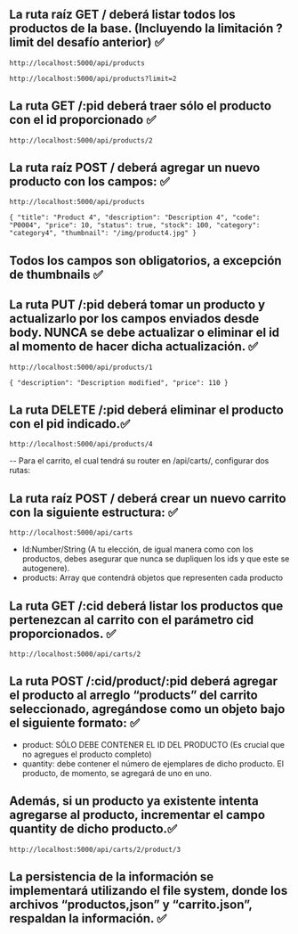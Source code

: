 ## La ruta raíz GET / deberá listar todos los productos de la base. (Incluyendo la limitación ?limit del desafío anterior) ✅

`http://localhost:5000/api/products`

`http://localhost:5000/api/products?limit=2`

## La ruta GET /:pid deberá traer sólo el producto con el id proporcionado ✅

`http://localhost:5000/api/products/2`

## La ruta raíz POST / deberá agregar un nuevo producto con los campos: ✅

`http://localhost:5000/api/products`

`{
    "title": "Product 4",
    "description": "Description 4",
    "code": "P0004",
    "price": 10,
    "status": true,
    "stock": 100,
    "category": "category4",
    "thumbnail": "/img/product4.jpg"
  }
 `

## Todos los campos son obligatorios, a excepción de thumbnails ✅

## La ruta PUT /:pid deberá tomar un producto y actualizarlo por los campos enviados desde body. NUNCA se debe actualizar o eliminar el id al momento de hacer dicha actualización. ✅

`http://localhost:5000/api/products/1`

`{
    "description": "Description modified",
    "price": 110
}
`

## La ruta DELETE /:pid deberá eliminar el producto con el pid indicado.✅

`http://localhost:5000/api/products/4`

-- Para el carrito, el cual tendrá su router en /api/carts/, configurar dos rutas:

## La ruta raíz POST / deberá crear un nuevo carrito con la siguiente estructura: ✅

`http://localhost:5000/api/carts`

- Id:Number/String (A tu elección, de igual manera como con los productos, debes asegurar que nunca se dupliquen los ids y que este se autogenere).
- products: Array que contendrá objetos que representen cada producto

## La ruta GET /:cid deberá listar los productos que pertenezcan al carrito con el parámetro cid proporcionados. ✅

`http://localhost:5000/api/carts/2`

## La ruta POST /:cid/product/:pid deberá agregar el producto al arreglo “products” del carrito seleccionado, agregándose como un objeto bajo el siguiente formato: ✅

- product: SÓLO DEBE CONTENER EL ID DEL PRODUCTO (Es crucial que no agregues el producto completo)
- quantity: debe contener el número de ejemplares de dicho producto. El producto, de momento, se agregará de uno en uno.

## Además, si un producto ya existente intenta agregarse al producto, incrementar el campo quantity de dicho producto.✅

`http://localhost:5000/api/carts/2/product/3`

## La persistencia de la información se implementará utilizando el file system, donde los archivos “productos,json” y “carrito.json”, respaldan la información. ✅

